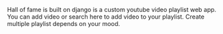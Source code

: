 Hall of fame is built on django is a custom youtube video playlist web app. You can add video or search here to add video to your playlist. Create multiple playlist depends on your mood. 
